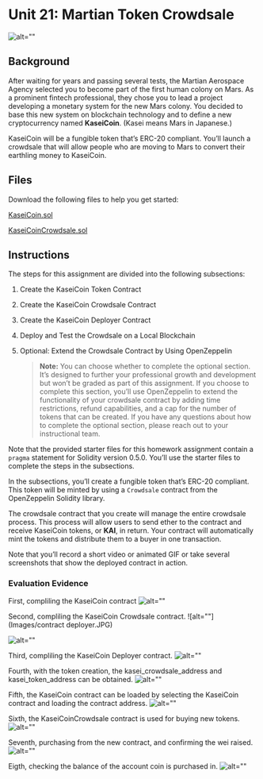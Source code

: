 # Unit 21: Martian Token Crowdsale

![alt=""](Images/application-image.png)

## Background

After waiting for years and passing several tests, the Martian Aerospace Agency selected you to become part of the first human colony on Mars. As a prominent fintech professional, they chose you to lead a project developing a monetary system for the new Mars colony. You decided to base this new system on blockchain technology and to define a new cryptocurrency named **KaseiCoin**. (Kasei means Mars in Japanese.)

KaseiCoin will be a fungible token that’s ERC-20 compliant. You’ll launch a crowdsale that will allow people who are moving to Mars to convert their earthling money to KaseiCoin.

## Files

Download the following files to help you get started:

[KaseiCoin.sol](./KaseiCoin.sol)

[KaseiCoinCrowdsale.sol](./KaseiCoinCrowdsale.sol)

## Instructions

The steps for this assignment are divided into the following subsections:

1. Create the KaseiCoin Token Contract

2. Create the KaseiCoin Crowdsale Contract

3. Create the KaseiCoin Deployer Contract

4. Deploy and Test the Crowdsale on a Local Blockchain

5. Optional: Extend the Crowdsale Contract by Using OpenZeppelin

    > **Note:** You can choose whether to complete the optional section. It’s designed to further your professional growth and development but won’t be graded as part of this assignment. If you choose to complete this section, you’ll use OpenZeppelin to extend the functionality of your crowdsale contract by adding time restrictions, refund capabilities, and a cap for the number of tokens that can be created. If you have any questions about how to complete the optional section, please reach out to your instructional team.

Note that the provided starter files for this homework assignment contain a `pragma` statement for Solidity version 0.5.0. You’ll use the starter files to complete the steps in the subsections.

In the subsections, you’ll create a fungible token that’s ERC-20 compliant. This token will be minted by using a `Crowdsale` contract from the OpenZeppelin Solidity library.

The crowdsale contract that you create will manage the entire crowdsale process. This process will allow users to send ether to the contract and receive KaseiCoin tokens, or **KAI**, in return. Your contract will automatically mint the tokens and distribute them to a buyer in one transaction.

Note that you’ll record a short video or animated GIF or take several screenshots that show the deployed contract in action.

### Evaluation Evidence
First, compliling the KaseiCoin contract
![alt=""](Images/coin_compile.JPG)

Second, compliling the KaseiCoin Crowdsale contract.
![alt=""](Images/contract deployer.JPG)<br>

![alt=""](Images/sale_compile.JPG)

Third, compliling the KaseiCoin Deployer contract.
![alt=""](Images/deloyer_compile.JPG)

Fourth, with the token creation, the kasei_crowdsale_address and kasei_token_address can be obtained.
![alt=""](Images/deploy_coin_success.JPG)

Fifth, the KaseiCoin contract can be loaded by selecting the KaseiCoin contract and loading the contract address.
![alt=""](Images/deploy_coin_success2.JPG)

Sixth, the KaseiCoinCrowdsale contract is used for buying new tokens.
![alt=""](Images/deploy_coin_success3.JPG)

Seventh, purchasing from the new contract, and confirming the wei raised.
![alt=""](Images/successful_purchase.JPG)

Eigth, checking the balance of the account coin is purchased in.
![alt=""](Images/successful_purchase.JPG)

